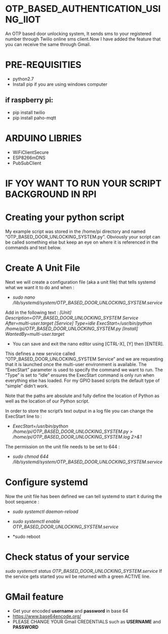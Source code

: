 # OTP_BASED_AUTHENTICATION_USING_IIOT
An OTP based door unlocking system, It sends sms to your registered number through Twilio online sms client.Now I have added the feature that you can receive the same through Gmail.

# PRE-REQUISITIES
* python2.7
* Install pip if you are using windows computer
## if raspberry pi:
* pip install twilio
* pip install paho-mqtt
# ARDUINO LIBRIES
* WiFiClientSecure 
* ESP8266mDNS
* PubSubClient

# IF YOY WANT TO RUN YOUR SCRIPT BACKGROUND IN RPI 

# Creating your python script
My example script was stored in the /home/pi directory and named “OTP_BASED_DOOR_UNLOCKING_SYSTEM.py”. Obviously your script can be called something else but keep an eye on where it is referenced in the commands and text below.

# Create A Unit File
Next we will create a configuration file (aka a unit file) that tells systemd what we want it to do and when :
* *sudo nano /lib/systemd/system/OTP_BASED_DOOR_UNLOCKING_SYSTEM.service*

Add in the following text :
*[Unit]
Description=OTP_BASED_DOOR_UNLOCKING_SYSTEM Service
After=multi-user.target
[Service]
Type=idle
ExecStart=/usr/bin/python /home/pi/OTP_BASED_DOOR_UNLOCKING_SYSTEM.py
[Install]
WantedBy=multi-user.target*

* You can save and exit the nano editor using [CTRL-X], [Y] then [ENTER].

This defines a new service called “OTP_BASED_DOOR_UNLOCKING_SYSTEM Service” and we are requesting that it is launched once the multi-user environment is available. The “ExecStart” parameter is used to specify the command we want to run. The “Type” is set to “idle” ensures the ExecStart command is only run when everything else has loaded. For my GPIO based scripts the default type of “simple” didn’t work.

Note that the paths are absolute and fully define the location of Python as well as the location of our Python script.

In order to store the script’s text output in a log file you can change the ExecStart line to :
* *ExecStart=/usr/bin/python /home/pi/OTP_BASED_DOOR_UNLOCKING_SYSTEM.py > /home/pi/OTP_BASED_DOOR_UNLOCKING_SYSTEM.log 2>&1*

The permission on the unit file needs to be set to 644 :
* *sudo chmod 644 /lib/systemd/system/OTP_BASED_DOOR_UNLOCKING_SYSTEM.service*

# Configure systemd
Now the unit file has been defined we can tell systemd to start it during the boot sequence :
* *sudo systemctl daemon-reload*
* *sudo systemctl enable OTP_BASED_DOOR_UNLOCKING_SYSTEM.service*

* *sudo reboot

# Check status of your service
*sudo systemctl status OTP_BASED_DOOR_UNLOCKING_SYSTEM.service*
If the service gets started you wil be returned with a green ACTIVE line.

# GMail feature
* Get your encoded **username** and **password** in base 64 
* https://www.base64encode.org/
* PLEASE CHANGE YOUR Gmail CREDENTIALS such as **USERNAME** and **PASSWORD**
